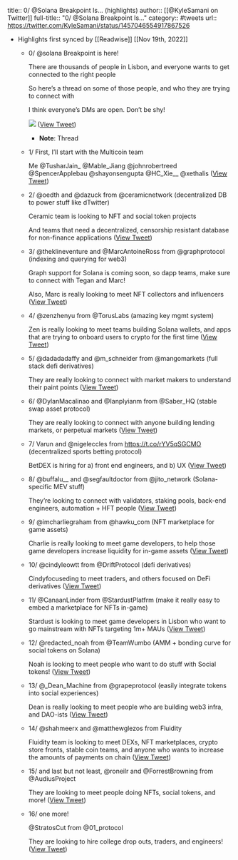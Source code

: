 title:: 0/ @Solana Breakpoint Is... (highlights)
author:: [[@KyleSamani on Twitter]]
full-title:: "0/ @Solana Breakpoint Is..."
category:: #tweets
url:: https://twitter.com/KyleSamani/status/1457046554917867526

- Highlights first synced by [[Readwise]] [[Nov 19th, 2022]]
	- 0/ @solana Breakpoint is here!
	  
	  There are thousands of people in Lisbon, and everyone wants to get connected to the right people
	  
	  So here’s a thread on some of those people, and who they are trying to connect with
	  
	  I think everyone’s DMs are open. Don’t be shy! 
	  
	  ![](https://pbs.twimg.com/media/FDh4HclX0AEAMdV.jpg) ([View Tweet](https://twitter.com/KyleSamani/status/1457046554917867526))
		- **Note**: Thread
	- 1/ First, I’ll start with the Multicoin team
	  
	  Me
	  @TusharJain_ 
	  @Mable_Jiang 
	  @johnrobertreed 
	  @SpencerApplebau 
	  @shayonsengupta 
	  @HC_Xie__ 
	  @xethalis ([View Tweet](https://twitter.com/KyleSamani/status/1457046558587904004))
	- 2/ @oedth and @dazuck from @ceramicnetwork (decentralized DB to power stuff like dTwitter)
	  
	  Ceramic team is looking to NFT and social token projects
	  
	  And teams that need a decentralized, censorship resistant database for non-finance applications ([View Tweet](https://twitter.com/KyleSamani/status/1457046560127299592))
	- 3/ @theklineventure and @MarcAntoineRoss from @graphprotocol (indexing and querying for web3)
	  
	  Graph support for Solana is coming soon, so dapp teams, make sure to connect with Tegan and Marc!
	  
	  Also, Marc is really looking to meet NFT collectors and influencers ([View Tweet](https://twitter.com/KyleSamani/status/1457046561733726212))
	- 4/ @zenzhenyu from @TorusLabs (amazing key mgmt system)
	  
	  Zen is really looking to meet teams building Solana wallets, and apps that are trying to onboard users to crypto for the first time ([View Tweet](https://twitter.com/KyleSamani/status/1457046563671396361))
	- 5/ @dadadadaffy and @m_schneider from @mangomarkets (full stack defi derivatives)
	  
	  They are really looking to connect with market makers to understand their paint points ([View Tweet](https://twitter.com/KyleSamani/status/1457046565340712964))
	- 6/ @DylanMacalinao and @Ianplyianm from @Saber_HQ (stable swap asset protocol)
	  
	  They are really looking to connect with anyone building lending markets, or perpetual markets ([View Tweet](https://twitter.com/KyleSamani/status/1457046566943010818))
	- 7/ Varun and @nigeleccles from https://t.co/rYV5qSGCMO (decentralized sports betting protocol)
	  
	  BetDEX is hiring for a) front end engineers, and b) UX ([View Tweet](https://twitter.com/KyleSamani/status/1457046568557764616))
	- 8/ @buffalu__ and @segfaultdoctor from @jito_network (Solana-specific MEV stuff)
	  
	  They’re looking to connect with validators, staking pools, back-end engineers, automation + HFT people ([View Tweet](https://twitter.com/KyleSamani/status/1457046570185236489))
	- 9/ @imcharliegraham from @hawku_com (NFT marketplace for game assets)
	  
	  Charlie is really looking to meet game developers, to help those game developers increase liquidity for in-game assets ([View Tweet](https://twitter.com/KyleSamani/status/1457046571871244291))
	- 10/ @cindyleowtt from @DriftProtocol (defi derivatives)
	  
	  Cindyfocuseding to meet traders, and others focused on DeFi derivatives ([View Tweet](https://twitter.com/KyleSamani/status/1457046573477732359))
	- 11/ @CanaanLinder from @StardustPlatfrm (make it really easy to embed a marketplace for NFTs in-game)
	  
	  Stardust is looking to meet game developers in Lisbon who want to go mainstream with NFTs targeting 1m+ MAUs ([View Tweet](https://twitter.com/KyleSamani/status/1457046575042211845))
	- 12/ @redacted_noah from @TeamWumbo (AMM + bonding curve for social tokens on Solana)
	  
	  Noah is looking to meet people who want to do stuff with Social tokens! ([View Tweet](https://twitter.com/KyleSamani/status/1457046576686370834))
	- 13/ @_Dean_Machine from @grapeprotocol (easily integrate tokens into social experiences)
	  
	  Dean is really looking to meet people who are building web3 infra, and DAO-ists ([View Tweet](https://twitter.com/KyleSamani/status/1457046578187968520))
	- 14/ @shahmeerx and @matthewglezos from Fluidity
	  
	  Fluidity team is looking to meet DEXs, NFT marketplaces, crypto store fronts, stable coin teams, and anyone who wants to increase the amounts of payments on chain ([View Tweet](https://twitter.com/KyleSamani/status/1457046579689439234))
	- 15/ and last but not least, @roneilr and @ForrestBrowning from @AudiusProject 
	  
	  They are looking to meet people doing NFTs, social tokens, and more! ([View Tweet](https://twitter.com/KyleSamani/status/1457046581312638983))
	- 16/ one more!
	  
	  @StratosCut from @01_protocol 
	  
	  They are looking to hire college drop outs, traders, and engineers! ([View Tweet](https://twitter.com/KyleSamani/status/1457068346634084359))